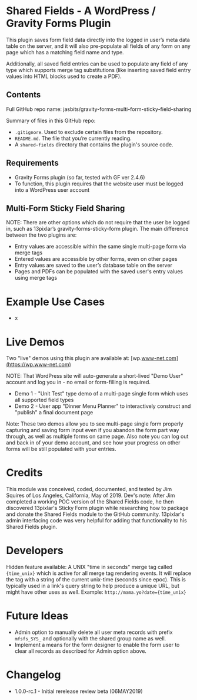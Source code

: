 # Shared Fields - A WordPress / Gravity Forms Plugin 

This plugin saves form field data directly into the logged in user’s meta data table on the server, and it will also pre-populate all fields of any form on any page which has a matching field name and type. 

Additionally, all saved field entries can be used to populate any field of any type which supports merge tag substitutions (like inserting saved field entry values into HTML blocks used to create a PDF).

## Contents

Full GitHub repo name: jasbits/gravity-forms-multi-form-sticky-field-sharing

Summary of files in this GitHub repo:

* `.gitignore`. Used to exclude certain files from the repository.
* `README.md`. The file that you’re currently reading.
* A `shared-fields` directory that contains the plugin's source code.

## Requirements

* Gravity Forms plugin (so far, tested with GF ver 2.4.6)
* To function, this plugin requires that the website user must be logged into a WordPress user account

## Multi-Form Sticky Field Sharing

NOTE: There are other options which do not require that the user be logged in, such as 13pixlar’s gravity-forms-sticky-form plugin. The main difference between the two plugins are:

* Entry values are accessible within the same single multi-page form via merge tags
* Entered values are accessible by other forms, even on other pages
* Entry values are saved to the user’s database table on the server
* Pages and PDFs can be populated with the saved user's entry values using merge tags

# Example Use Cases

* x

# Live Demos

Two "live" demos using this plugin are available at: [wp.www-net.com](https://wp.www-net.com)

NOTE: That WordPress site will auto-generate a short-lived "Demo User" account and log you in - no email or form-filling is required.

* Demo 1 - "Unit Test" type demo of a multi-page single form which uses all supported field types
* Demo 2 - User app "Dinner Menu Planner" to interactively construct and "publish" a final document page 

Note: These two demos allow you to see multi-page single form properly capturing and saving form input even if you abandon the form part way through, as well as multiple forms on same page. Also note you can log out and back in of your demo account, and see how your progress on other forms will be still populated with your entries. 

# Credits

This module was conceived, coded, documented, and tested by Jim Squires of Los Angeles, California, May of 2019. Dev's note: After Jim completed a working POC version of the Shared Fields code, he then discovered 13pixlar's Sticky Form plugin while researching how to package and donate the Shared Fields module to the GitHub community. 13pixlar's admin interfacing code was very helpful for adding that functionality to his Shared Fields plugin.

# Developers

Hidden feature available:  A UNIX "time in seconds" merge tag called `{time_unix}` which is active for all merge tag rendering events. It will replace the tag with a string of the current unix-time (seconds since epoc). This is typically used in a link's query string to help produce a unique URL, but might have other uses as well. Example: `http://mama.yo?date={time_unix}` 

# Future Ideas

* Admin option to manually delete all user meta records with prefix `mfsfs_SYS_` and optionally with the shared group name as well.
* Implement a means for the form designer to enable the form user to clear all records as described for Admin option above.

# Changelog
* 1.0.0-rc.1 - Initial rerelease review beta (06MAY2019)
